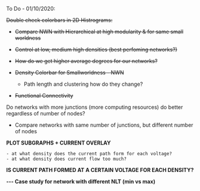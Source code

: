 To Do - 01/10/2020:

~~Double check colorbars in 2D Histrograms:~~

- ~~Compare NWN with Hierarchical at high modularity & for same small worldness~~

- ~~Control at low, medium high densities (best perfoming networks?)~~

- ~~How do we get higher average degrees for our networks?~~

- ~~Density Colorbar for Smallworldness  - NWN~~
  
  - Path length and clustering how do they change?
  
- ~~Functional Connectivity~~

  

Do networks with more junctions (more computing resources) do better regardless of number of nodes?

- Compare networks with same number of junctions, but different number of nodes

  

**PLOT SUBGRAPHS + CURRENT OVERLAY** 

	- at what density does the current path form for each voltage? 
	- at what density does current flow too much?

**IS CURRENT PATH FORMED AT A CERTAIN VOLTAGE FOR EACH DENSITY?** 



**--- Case study for network with different NLT (min vs max)**